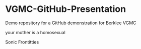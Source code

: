 # VGMC-GitHub-Presentation

Demo repository for a GitHub demonstration for Berklee VGMC

your mother is a homosexual



Sonic Frontitties

